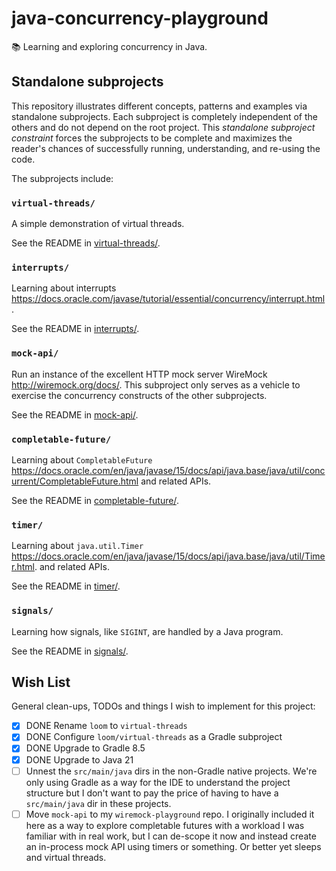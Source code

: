 # java-concurrency-playground

📚 Learning and exploring concurrency in Java.


## Standalone subprojects

This repository illustrates different concepts, patterns and examples via standalone subprojects. Each subproject is
completely independent of the others and do not depend on the root project. This _standalone subproject constraint_
forces the subprojects to be complete and maximizes the reader's chances of successfully running, understanding, and
re-using the code.

The subprojects include:


### `virtual-threads/`

A simple demonstration of virtual threads. 

See the README in [virtual-threads/](virtual-threads/).


### `interrupts/`

Learning about interrupts <https://docs.oracle.com/javase/tutorial/essential/concurrency/interrupt.html>.

See the README in [interrupts/](interrupts/).


###  `mock-api/`

Run an instance of the excellent HTTP mock server WireMock <http://wiremock.org/docs/>. This subproject only serves as
a vehicle to exercise the concurrency constructs of the other subprojects.

See the README in [mock-api/](mock-api/).   


### `completable-future/`

Learning about `CompletableFuture` <https://docs.oracle.com/en/java/javase/15/docs/api/java.base/java/util/concurrent/CompletableFuture.html>
and related APIs.

See the README in [completable-future/](completable-future/).


### `timer/`

Learning about `java.util.Timer` <https://docs.oracle.com/en/java/javase/15/docs/api/java.base/java/util/Timer.html>.
and related APIs.

See the README in [timer/](timer/).


### `signals/`

Learning how signals, like `SIGINT`, are handled by a Java program.

See the README in [signals/](signals/).


## Wish List

General clean-ups, TODOs and things I wish to implement for this project:

* [x] DONE Rename `loom` to `virtual-threads`
* [x] DONE Configure `loom/virtual-threads` as a Gradle subproject
* [x] DONE Upgrade to Gradle 8.5
* [x] DONE Upgrade to Java 21
* [ ] Unnest the `src/main/java` dirs in the non-Gradle native projects. We're only using Gradle as a way for the IDE
  to understand the project structure but I don't want to pay the price of having to have a `src/main/java` dir in these
  projects.
* [ ] Move `mock-api` to my `wiremock-playground` repo. I originally included it here as a way to explore completable futures
  with a workload I was familiar with in real work, but I can de-scope it now and instead create an in-process mock API
  using timers or something. Or better yet sleeps and virtual threads.
